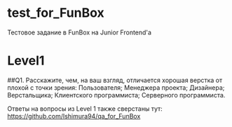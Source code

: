 # test_for_FunBox
Тестовое задание в FunBox на Junior Frontend'а

# Level1

##Q1. Расскажите, чем, на ваш взгляд, отличается хорошая верстка от плохой с точки зрения:
Пользователя;
Менеджера проекта;
Дизайнера;
Верстальщика;
Клиентского программиста;
Серверного программиста.

Ответы на вопросы из Level 1 также сверстаны тут: https://github.com/Ishimura94/qa_for_FunBox
